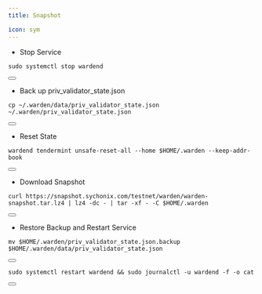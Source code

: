 ```yaml
---
title: Snapshot

icon: sym
---
```

<!-- Note: Change nodename, Binary, and $HOME/.binary -->
- Stop Service

<div class="code-block-wrapper">
  <pre><code>sudo systemctl stop wardend</code></pre>
  <button class="copy-btn"><i class="fas fa-copy"></i></button>
</div>

- Back up priv_validator_state.json

<div class="code-block-wrapper">
  <pre><code>cp ~/.warden/data/priv_validator_state.json  ~/.warden/priv_validator_state.json</code></pre>
  <button class="copy-btn"><i class="fas fa-copy"></i></button>
</div>

- Reset State

<div class="code-block-wrapper">
  <pre><code>wardend tendermint unsafe-reset-all --home $HOME/.warden --keep-addr-book</code></pre>
  <button class="copy-btn"><i class="fas fa-copy"></i></button>
</div>

- Download Snapshot

<div class="code-block-wrapper">
  <pre><code>curl https://snapshot.sychonix.com/testnet/warden/warden-snapshot.tar.lz4 | lz4 -dc - | tar -xf - -C $HOME/.warden</code></pre>
  <button class="copy-btn"><i class="fas fa-copy"></i></button>
</div>

- Restore Backup and Restart Service

<div class="code-block-wrapper">
  <pre><code>mv $HOME/.warden/priv_validator_state.json.backup $HOME/.warden/data/priv_validator_state.json</code></pre>
  <button class="copy-btn"><i class="fas fa-copy"></i></button>
</div>



<div class="code-block-wrapper">
  <pre><code>sudo systemctl restart wardend && sudo journalctl -u wardend -f -o cat</code></pre>
  <button class="copy-btn"><i class="fas fa-copy"></i></button>
</div>
